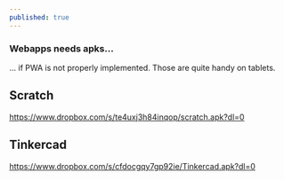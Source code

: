 ```yaml
---
published: true
---
```

### Webapps needs apks...

... if PWA is not properly implemented.
Those are quite handy on tablets.

## Scratch

https://www.dropbox.com/s/te4uxj3h84inqop/scratch.apk?dl=0

## Tinkercad

https://www.dropbox.com/s/cfdocgqy7gp92ie/Tinkercad.apk?dl=0
